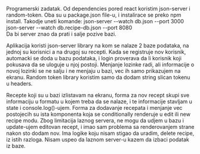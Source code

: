 Programerski zadatak.
Od dependencies pored react koristim json-server i random-token.
Oba su u package.json file-u, i instalirace se preko npm install.
Takodje uneti komande:
json-server --watch db.json --port 3000  
json-server --watch db.recipe-db.json --port 8080  
Da bi server znao da prati i salje pozive bazi.

Aplikacija koristi json-server library na kom se nalaze 2 baze podataka, na jednoj su korisnici a na drugoj su recepti.
Kada se registruje nov korisnik, automacki se doda u bazu podataka, i login proverava da li korisnik koji pokusava da se uloguje u njoj postoji.
Menjanje lozinke radi, ali informacije o novoj lozinki se ne salju i ne menjaju u bazi, vec ih samo prikazujem na ekranu.
Random token library koristim samo da dodam string slican tokenu u headers.

Recepte koji su u bazi izlistavam na ekranu, forma za nov recept skupi sve informaciju u formatu u kojem treba da se nalaze, i te informacije stavljam u state i console.log()-ujem.
Forma za dodavanje recepata i menjanje vec postojecih su ista komponenta koja se conditionally renderuje u edit ili new recipe modu.
Zbog limitacija laznog servera, ne mogu da udjem u bazu i update-ujem editovan recept, i imao sam problema sa renderovanjem strane nakon sto dodam nov.
Ima logike koju nisam stigao da uradim, delete recipe, iz istih razloga. Nisam uspeo da laznom server-u kazem da izbaci podatak iz baze.
